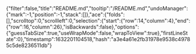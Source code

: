 {"filter":false,"title":"README.md","tooltip":"/README.md","undoManager":{"mark":-1,"position":-1,"stack":[]},"ace":{"folds":[],"scrolltop":0,"scrollleft":0,"selection":{"start":{"row":14,"column":4},"end":{"row":16,"column":26},"isBackwards":false},"options":{"guessTabSize":true,"useWrapMode":false,"wrapToView":true},"firstLineState":0},"timestamp":1632201104518,"hash":"a3e4a61e2fb31978e9538c49785c5de8236511db"}